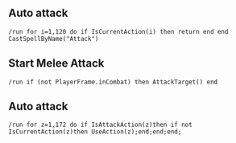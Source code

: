 ## Auto attack
```
/run for i=1,120 do if IsCurrentAction(i) then return end end CastSpellByName("Attack")
```


## Start Melee Attack
```
/run if (not PlayerFrame.inCombat) then AttackTarget() end
```
 

## Auto attack
```
/run for z=1,172 do if IsAttackAction(z)then if not IsCurrentAction(z)then UseAction(z);end;end;end;
```